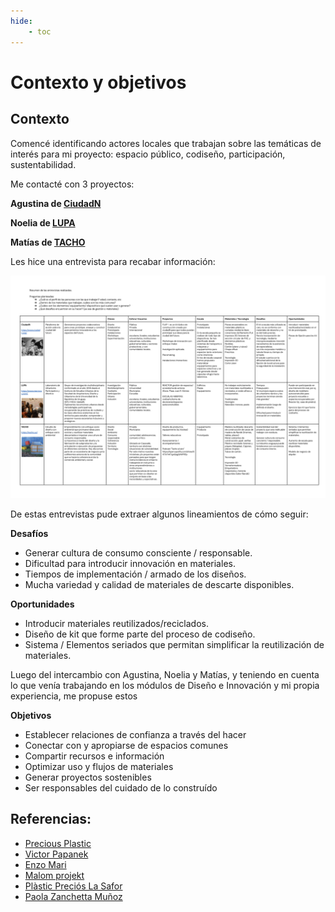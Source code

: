 ```yaml
---
hide:
    - toc
---
```


# Contexto y objetivos

## Contexto

Comencé identificando actores locales que trabajan sobre las temáticas de interés para mi proyecto: espacio público, codiseño, participación, sustentabilidad.

Me contacté con 3 proyectos: 

**Agustina de [CiudadN](https://www.ciudadn.org/)**

**Noelia de [LUPA](https://www.reactoruy.com/)**

**Matías de [TACHO](https://tacho.uy/)**


Les hice una entrevista para recabar información:

![](../images/proy/entrevistas.png)

De estas entrevistas pude extraer algunos lineamientos de cómo seguir:

**Desafíos**

- Generar cultura de consumo consciente / responsable.
- Dificultad para introducir innovación en materiales.
- Tiempos de implementación / armado de los diseños.
- Mucha variedad y calidad de materiales de descarte disponibles.


**Oportunidades**

- Introducir materiales reutilizados/reciclados.
- Diseño de kit que forme parte del proceso de codiseño.
- Sistema / Elementos seriados que permitan simplificar la reutilización de materiales.


Luego del intercambio con Agustina, Noelia y Matías, y teniendo en cuenta lo que venía trabajando en los módulos de Diseño e Innovación y mi propia experiencia, me propuse estos

**Objetivos**

- Establecer relaciones de confianza a través del hacer
- Conectar con y apropiarse de espacios comunes
- Compartir recursos e información
- Optimizar uso y flujos de materiales
- Generar proyectos sostenibles 
- Ser responsables del cuidado de lo construído




## Referencias:

- [Precious Plastic](https://www.preciousplastic.com/)
- [Victor Papanek](https://elasombrario.publico.es/papanek-pionero-del-diseno-social-y-sostenible/)
- [Enzo Mari](https://ateliers.esad-pyrenees.fr/web/pages/culturenum/ethique/enzo-mari-autoprogettazione.pdf)
- [Malom projekt](https://www.facebook.com/malomprojekt)
- [Plàstic Preciós La Safor](https://www.facebook.com/plasticprecioslasafor)
- [Paola Zanchetta Muñoz](https://distributeddesign.eu/talent/paola-zanchetta/)
